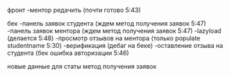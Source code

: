 фронт
-ментор редачить (почти готово 5:43)

бек
-панель заявок студента (ждем метод получения заявок 5:47)
-панель заявок ментора (ждем метод получения заявок 5:47)
-lazyload (делается 5:48)
-просмотр отзывов на ментора (только populate studentname 5:30)
-верификация (дебаг на беке)
-оставление отзыва на студента (бек ошибка авторизации 5:46)


новые данные для статы
метод получения заявок